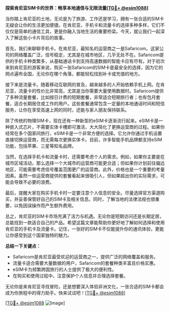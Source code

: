 **探索肯尼亚SIM卡的世界：畅享本地通信与无限流量[[TG💪+ @esim1088](https://t.me/s/esim1088)]**

当你踏上肯尼亚的土地，无论是为了旅游、工作还是学习，拥有一张合适的SIM卡无疑会让你的生活更加便捷。在肯尼亚，手机卡和流量卡的选择多种多样，它们不仅仅是简单的通信工具，更是你融入当地生活的重要桥梁。今天，就让我们一起深入了解这些小卡片背后的故事。

首先，我们来聊聊手机卡。在肯尼亚，最知名的运营商之一是Safaricom。这家公司的网络覆盖广泛，信号稳定，尤其是在城市地区，几乎无处不在。Safaricom提供的手机卡种类繁多，从基础通话卡到支持高速数据的智能卡应有尽有。对于初次来到肯尼亚的游客来说，购买一张Safaricom的SIM卡是最安全的选择，因为它的网点遍布全国，无论你在哪个角落，都能轻松找到补卡或充值的地方。

接下来是流量卡。随着移动互联网的普及，越来越多的人开始依赖手机上网。在肯尼亚，流量卡的性价比非常高，尤其是当你需要大量使用数据时。Safaricom提供了多种流量套餐，比如按日计费的短期套餐，非常适合短期旅行者；也有包月套餐，适合长期居住或工作的用户。这些套餐通常包含一定量的本地通话时间和短信服务，让你在享受高速上网的同时，还能与家人朋友保持联系。

除了传统的物理SIM卡，现在还有一种新型的eSIM卡逐渐流行起来。eSIM卡是一种嵌入式芯片，不需要实体卡槽即可激活，大大简化了更换运营商的过程。如果你经常在多个国家间旅行，eSIM卡是一个非常方便的选择。它允许你通过手机设置直接切换运营商，而无需每次更换实体卡。目前，许多智能手机品牌都支持eSIM功能，包括苹果、三星等知名品牌。

当然，在选择手机卡和流量卡时，还需要考虑个人的需求。例如，如果你主要是在城市区域活动，那么选择一个大城市的运营商可能更合适；但如果你计划前往偏远地区，可能需要考虑信号覆盖范围更广的运营商。此外，价格也是一个重要的考量因素。虽然一些运营商提供的套餐看起来很吸引人，但如果超出你的实际需求，可能会导致不必要的浪费。

最后，提醒大家在购买手机卡时一定要注意个人信息的安全。尽量选择官方渠道购买，并妥善保管好自己的SIM卡及相关信息。同时，了解当地的法律法规也很重要，以免因误操作而产生额外费用。

总之，肯尼亚的SIM卡市场充满了活力与机遇。无论你是短期访问还是长期定居，总能找到一款适合自己的产品。希望这篇文章能帮助你更好地了解如何选择和使用肯尼亚的手机卡及流量卡。记住，一张好的SIM卡不仅能提升你的通讯体验，更能让你感受到这个国家独特的魅力。

**总结一下关键点：**  
- Safaricom是肯尼亚最受欢迎的运营商之一，提供广泛的网络覆盖和服务。  
- 流量卡适合需要大量数据的用户，Safaricom的套餐种类丰富且价格实惠。  
- eSIM卡为频繁跨国旅行的人士提供了极大的便利性。  
- 在购买和使用过程中，注意保护个人信息并合理选择套餐。

无论你是来肯尼亚寻找冒险，还是想要深入体验非洲文化，一张合适的SIM卡都会成为你旅程中的得力助手。快来试试吧！[[TG💪+ @esim1088](https://t.me/s/esim1088)]  

[[TG💪+ @esim1088](https://t.me/s/esim1088) ![Image](https://i.postimg.cc/4NQfJmqS/Snipaste-2025-05-13-00-14-12.png)]